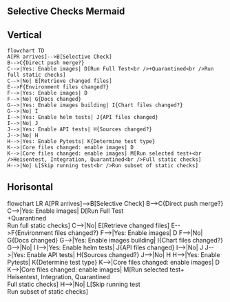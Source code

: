 ## Selective Checks Mermaid

## Vertical
```mermaid
flowchart TD
A[PR arrives]-->B[Selective Check]
B-->C{Direct push merge?}
C-->|Yes: Enable images| D[Run Full Test<br />+Quarantined<br />Run full static checks]
C-->|No| E[Retrieve changed files]
E-->F{Environment files changed?}
F-->|Yes: Enable images| D
F-->|No| G{Docs changed}
G-->|Yes: Enable images building| I{Chart files changed?}
G-->|No| I
I-->|Yes: Enable helm tests| J{API files changed}
I-->|No| J
J-->|Yes: Enable API tests| H{Sources changed?}
J-->|No| H
H-->|Yes: Enable Pytests| K{Determine test type}
K-->|Core files changed: enable images| D
K-->|Core files changed: enable images| M[Run selected test+<br />Heisentest, Integration, Quarantined<br />Full static checks] 
H-->|No| L[Skip running test<br />Run subset of static checks]
```


## Horisontal
flowchart LR
A[PR arrives]-->B[Selective Check]
B-->C{Direct push merge?}
C-->|Yes: Enable images| D[Run Full Test<br />+Quarantined<br />Run full static checks]
C-->|No| E[Retrieve changed files]
E-->F{Environment files changed?}
F-->|Yes: Enable images| D
F-->|No| G{Docs changed}
G-->|Yes: Enable images building| I{Chart files changed?}
G-->|No| I
I-->|Yes: Enable helm tests| J{API files changed}
I-->|No| J
J-->|Yes: Enable API tests| H{Sources changed?}
J-->|No| H
H-->|Yes: Enable Pytests| K{Determine test type}
K-->|Core files changed: enable images| D
K-->|Core files changed: enable images| M[Run selected test+<br />Heisentest, Integration, Quarantined<br />Full static checks] 
H-->|No| L[Skip running test<br />Run subset of static checks]
```




